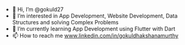 * 👋 Hi, I’m @gokuld27
* 👀 I’m interested in App Development, Website Development, Data Structures and solving Complex Problems
* 🌱 I’m currently learning App Development using Flutter with Dart
* 📫 How to reach me www.linkedin.com/in/gokuldhakshanamurthy
